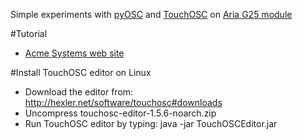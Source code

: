 Simple experiments with [pyOSC](https://trac.v2.nl/wiki/pyOSC) and [TouchOSC](http://hexler.net/software/touchosc) on [Aria G25 module](http://www.acmesystems.it/aria)

#Tutorial

* [Acme Systems web site](http://www.acmesystems.it/osc)

#Install TouchOSC editor on Linux

* Download the editor from: http://hexler.net/software/touchosc#downloads
* Uncompress touchosc-editor-1.5.6-noarch.zip
* Run TouchOSC editor by typing: java -jar TouchOSCEditor.jar 

